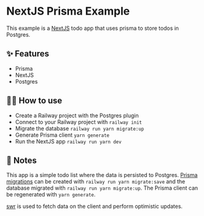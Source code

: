 # NextJS Prisma Example

This example is a [NextJS](https://nextjs.org/) todo app that uses prisma to
store todos in Postgres.

## ✨ Features

- Prisma
- NextJS
- Postgres

## 💁‍♀️ How to use

- Create a Railway project with the Postgres plugin
- Connect to your Railway project with `railway init`
- Migrate the database `railway run yarn migrate:up`
- Generate Prisma client `yarn generate`
- Run the NextJS app `railway run yarn dev`

## 📝 Notes

This app is a simple todo list where the data is persisted to Postgres. [Prisma
migrations](https://www.prisma.io/docs/concepts/components/prisma-migrate#prisma-migrate)
can be created with `railway run yarn migrate:save` and the database migrated
with `railway run yarn migrate:up`. The Prisma client can be regenerated with
`yarn generate`.

[swr](https://swr.vercel.app/) is used to fetch data on the client and perform optimistic updates.
